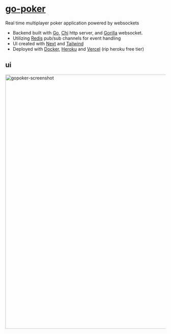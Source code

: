 # [go-poker](https://go-poker.vercel.app)

Real time multiplayer poker application powered by websockets


* Backend built with [Go](https://github.com/golang/go), [Chi](https://github.com/go-chi/chi) http server, and [Gorilla](https://github.com/gorilla/websocket) websocket. 
* Utilizing [Redis](https://github.com/redis/redis) pub/sub channels for event handling
* UI created with [Next](https://github.com/vercel/next.js) and [Tailwind](https://github.com/tailwindlabs/tailwindcss)
* Deployed with [Docker](https://www.docker.com/), [Heroku](https://www.heroku.com/) and [Vercel](https://github.com/vercel/vercel) (rip heroku free tier)

## ui
<img width="800" alt="gopoker-screenshot" src="https://github.com/evanofslack/go-poker/assets/51209817/08c93fd3-0814-40e8-ab10-74d613ad996a">
